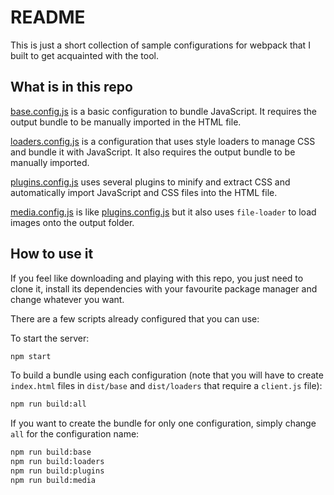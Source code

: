 # README

This is just a short collection of sample configurations for webpack that I built to get acquainted with the tool.

## What is in this repo

[base.config.js](base.config.js) is a basic configuration to bundle JavaScript. It requires the output bundle to be manually imported in the HTML file.

[loaders.config.js](loaders.config.js) is a configuration that uses style loaders to manage CSS and bundle it with JavaScript. It also requires the output bundle to be manually imported.

[plugins.config.js](plugins.config.js) uses several plugins to minify and extract CSS and automatically import JavaScript and CSS files into the HTML file.

[media.config.js](media.config.js) is like [plugins.config.js](plugins.config.js) but it also uses `file-loader` to load images onto the output folder.

## How to use it

If you feel like downloading and playing with this repo, you just need to clone it, install its dependencies with your favourite package manager and change whatever you want.

There are a few scripts already configured that you can use:

To start the server:

```bash
npm start
```

To build a bundle using each configuration (note that you will have to create `index.html` files in `dist/base` and `dist/loaders` that require a `client.js` file):

```bash
npm run build:all
```

If you want to create the bundle for only one configuration, simply change `all` for the configuration name:

```bash
npm run build:base
npm run build:loaders
npm run build:plugins
npm run build:media
```

